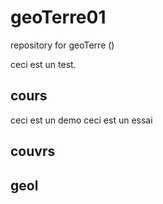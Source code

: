 # geoTerre01
repository for geoTerre ()

ceci est un test.

## cours
ceci est un demo 
ceci est un essai


## couvrs
## geol 

